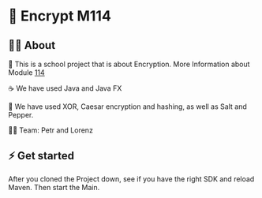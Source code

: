 # 🔐 Encrypt M114

## 👨‍🚀 About
📑 This is a school project that is about Encryption.
More Information about Module [114](https://www.modulbaukasten.ch/module/114/4/de-DE?title=Codierungs-,-Kompressions--und-Verschl%C3%BCsselungsverfahren-einsetzen)

☕ We have used Java and Java FX

🔑 We have used XOR, Caesar encryption and hashing, as well as Salt and Pepper.

👷‍♂️ Team: Petr and Lorenz

## ⚡ Get started

After you cloned the Project down, see if you have the right SDK and reload Maven.
Then start the Main.
